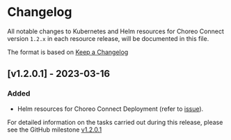 # Changelog

All notable changes to Kubernetes and Helm resources for Choreo Connect version `1.2.x` in each resource release,
will be documented in this file.

The format is based on [Keep a Changelog](https://keepachangelog.com/en/1.0.0/)

## [v1.2.0.1] - 2023-03-16

### Added

- Helm resources for Choreo Connect Deployment (refer to [issue](https://github.com/wso2/kubernetes-microgateway/issues/106)).

For detailed information on the tasks carried out during this release, please see the GitHub milestone [v1.2.0.1](https://github.com/wso2/kubernetes-microgateway/milestone/20)
